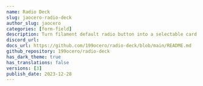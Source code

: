 ```yaml
---
name: Radio Deck
slug: jaocero-radio-deck
author_slug: jaocero
categories: [form-field]
description: Turn filament default radio button into a selectable card with icons, title and description.
discord_url: 
docs_url: https://github.com/199ocero/radio-deck/blob/main/README.md
github_repository: 199ocero/radio-deck
has_dark_theme: true
has_translations: false
versions: [3]
publish_date: 2023-12-28
---
```

